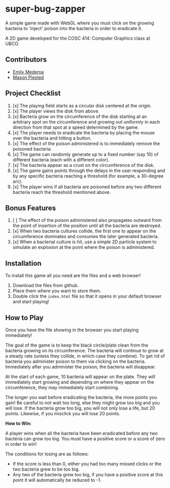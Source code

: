 # super-bug-zapper
A simple game made with WebGL where you must click on the growing bacteria to 'inject' poison into the bacteria in order to eradicate it.

A 2D game developed for the COSC 414: Computer Graphics class at UBCO.

## Contributors
 - [Emily Medema](https://github.com/emedema)
 - [Mason Plested](https://github.com/MasonPles)

## Project Checklist

1. [x] The playing field starts as a circular disk centered at the origin.
2. [x] The player views the disk from above.
3. [x] Bacteria grow on the circumference of the disk starting at an arbitrary spot on the
circumference and growing out uniformly in each direction from that spot at a speed
determined by the game.
4. [x] The player needs to eradicate the bacteria by placing the mouse over the bacteria and
hitting a button.
5. [x] The effect of the poison administered is to immediately remove the poisoned bacteria.
6. [x] The game can randomly generate up to a fixed number (say 10) of different bacteria
(each with a different color).
7. [x] The bacteria appear as a crust on the circumference of the disk.
8. [x] The game gains points through the delays in the user responding and by any specific
bacteria reaching a threshold (for example, a 30-degree arc).
9. [x] The player wins if all bacteria are poisoned before any two different bacteria reach the
threshold mentioned above.

## Bonus Features

1. [ ] The effect of the poison administered also propagates outward from the point of insertion of the position until all the bacteria are destroyed.
2. [x] When two bacteria cultures collide, the first one to appear on the circumference dominates and consumes the later generated bacteria.
3. [x] When a bacterial culture is hit, use a simple 2D particle system to simulate an explosion at the point where the poison is administered.

## Installation

To install this game all you need are the files and a web browser!

1. Download the files from github.
2. Place them where you want to store them.
3. Double click the `index.html` file so that it opens in your default browser and start playing!

## How to Play

Once you have the file showing in the browser you start playing immediately!

The goal of the game is to keep the black circle/plate clean from the bacteria growing on its circumference. The bacteria will continue to grow at a steady rate (unless they collide, in which case they combine). To get rid of bacteria you administer poison to them via clicking on the bacteria. Immediately after you administer the poison, the bacteria will disappear. 

At the start of each game, 10 bacteria will appear on the plate. They will immediately start growing and depending on where they appear on the circumference, they may immediately start combining. 

The longer you wait before eradicating the bacteria, the more points you gain! Be careful to not wait too long, else they might grow too big and you will lose. If the bacteria grow too big, you will not only lose a life, but 20 points. Likewise, if you misclick you will lose 20 points.

**How to Win:**

A player wins when all the bacteria have been eradicated before any two bacteria can grow too big. You must have a positive score or a score of zero in order to win!

The conditions for losing are as follows: 
- If the score is less than 0, either you had too many missed clicks or the two bacteria grew to be too big.
- Any two of the bacteria grew too big, if you have a positive score at this point it will automatically be reduced to -1.

